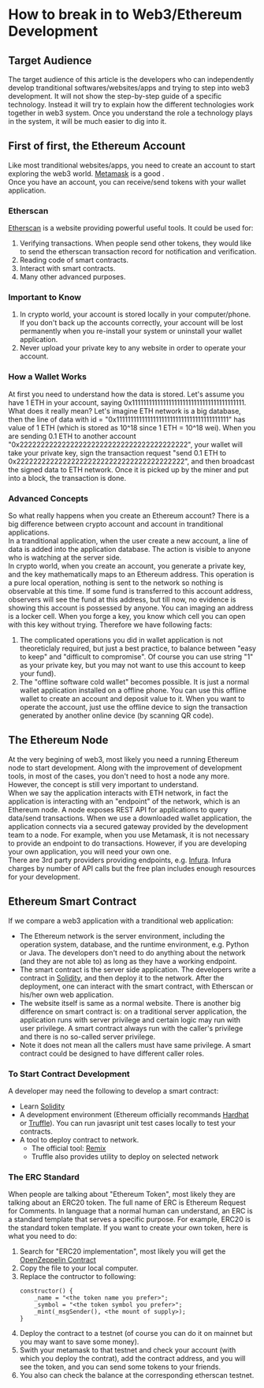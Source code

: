 # How to break in to Web3/Ethereum Development

## Target Audience
The target audience of this article is the developers who can independently develop tranditional softwares/websites/apps and trying to step into web3 development. It will not show the step-by-step guide of a specific technology. Instead it will try to explain how the different technologies work together in web3 system. Once you understand the role a technology plays in the system, it will be much easier to dig into it.  

## First of first, the Ethereum Account

Like most tranditional websites/apps, you need to create an account to start exploring the web3 world. <a href="https://metamask.io/">Metamask</a> is a good .   
Once you have an account, you can receive/send tokens with your wallet application.

### Etherscan
<a href="https://etherscan.io">Etherscan</a> is a website providing powerful useful tools. It could be used for:
1. Verifying transactions. When people send other tokens, they would like to send the etherscan transaction record for notification and verification.
2. Reading code of smart contracts.
3. Interact with smart contracts.
4. Many other advanced purposes.

### Important to Know  
1. In crypto world, your account is stored locally in your computer/phone. If you don't back up the accounts correctly, your account will be lost permanently when you re-install your system or uninstall your wallet application.   
2. Never upload your private key to any website in order to operate your account. 

### How a Wallet Works
At first you need to understand how the data is stored. Let's assume you have 1 ETH in your account, saying 0x1111111111111111111111111111111111111111. What does it really mean? Let's imagine ETH network is a big database, then the line of data with id = "0x1111111111111111111111111111111111111111" has value of 1 ETH (which is stored as 10^18 since 1 ETH = 10^18 wei). When you are sending 0.1 ETH to another account "0x2222222222222222222222222222222222222222", your wallet will take your private key, sign the transaction request "send 0.1 ETH to 0x2222222222222222222222222222222222222222", and then broadcast the signed data to ETH network. Once it is picked up by the miner and put into a block, the transaction is done.   

### Advanced Concepts

So what really happens when you create an Ethereum account? There is a big difference between crypto account and account in tranditional applications.   
In a tranditional application, when the user create a new account, a line of data is added into the application database. The action is visible to anyone who is watching at the server side.   
In crypto world, when you create an account, you generate a private key, and the key mathematically maps to an Ethereum address. This operation is a pure local operation, nothing is sent to the network so nothing is observable at this time. If some fund is transferred to this account address, observers will see the fund at this address, but till now, no evidence is showing this account is possessed by anyone. You can imaging an address is a locker cell. When you forge a key, you know which cell you can open with this key without trying. Therefore we have following facts: 
1. The complicated operations you did in wallet application is not theoreticlaly required, but just a best practice, to balance between "easy to keep" and "difficult to compromise". Of course you can use string "1" as your private key, but you may not want to use this account to keep your fund).   
2. The "offline software cold wallet" becomes possible. It is just a normal wallet application installed on a offline phone. You can use this offline wallet to create an account and deposit value to it. When you want to operate the account, just use the offline device to sign the transaction generated by another online device (by scanning QR code).


## The Ethereum Node
At the very begining of web3, most likely you need a running Ethereum node to start development. Along with the improvement of development tools, in most of the cases, you don't need to host a node any more. However, the concept is still very important to understand.  
When we say the application interacts with ETH network, in fact the application is interacting with an "endpoint" of the network, which is an Ethereum node. A node exposes REST API for applications to query data/send transactions. When we use a downloaded wallet application, the application connects via a secured gateway provided by the development team to a node. For example, when you use Metamask, it is not necessary to provide an endpoint to do transactions. However, if you are developing your own application, you will need your own one.  
There are 3rd party providers providing endpoints, e.g. <a href="https://infura.io">Infura</a>. Infura charges by number of API calls but the free plan includes enough resources for your development. 

## Ethereum Smart Contract
If we compare a web3 application with a tranditional web application:
- The Ethereum network is the server environment, including the operation system, database, and the runtime environment, e.g. Python or Java. The developers don't need to do anything about the network (and they are not able to) as long as they have a working endpoint.
- The smart contract is the server side application. The developers write a contract in <a href="https://docs.soliditylang.org/">Solidity</a>, and then deploy it to the network. After the deployment, one can interact with the smart contract, with Etherscan or his/her own web application. 
- The website itself is same as a normal website. 
There is another big difference on smart contract is: on a traditional server application, the application runs with server privilege and certain logic may run with user privilege. A smart contract always run with the caller's privilege and there is no so-called server privilege.  
- Note it does not mean all the callers must have same privilege. A smart contract could be designed to have different caller roles. 

### To Start Contract Development
A developer may need the following to develop a smart contract:
- Learn <a href="https://docs.soliditylang.org/">Solidity</a>
- A development environment (Ethereum officially recommands <a href="https://hardhat.org">Hardhat</a> or <a href="https://www.trufflesuite.com">Truffle</a>). You can run javasript unit test cases locally to test your contracts.
- A tool to deploy contract to network. 
    - The official tool: <a href="https://remix.ethereum.org/">Remix</a>
    - Truffle also provides utility to deploy on selected network

### The ERC Standard
When people are talking about "Ethereum Token", most likely they are talking about an ERC20 token. The full name of ERC is Ethereum Request for Comments. In language that a normal human can understand, an ERC is a standard template that serves a specific purpose. For example, ERC20 is the standard token template. If you want to create your own token, here is what you need to do:
1. Search for "ERC20 implementation", most likely you will get the <a href="https://github.com/OpenZeppelin/openzeppelin-contracts/blob/master/contracts/token/ERC20/ERC20.sol">OpenZeppelin Contract</a>
2. Copy the file to your local computer.
3. Replace the contructor to following:
    ```
    constructor() {
        _name = "<the token name you prefer>";
        _symbol = "<the token symbol you prefer>";
        _mint(_msgSender(), <the mount of supply>);
    }
    ```
4. Deploy the contract to a testnet (of course you can do it on mainnet but you may want to save some money).
5. Swith your metamask to that testnet and check your account (with which you deploy the contrat), add the contract address, and you will see the token, and you can send some tokens to your friends. 
6. You also can check the balance at the corresponding etherscan testnet. 


